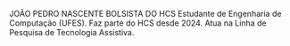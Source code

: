 JOÃO PEDRO NASCENTE 
BOLSISTA DO HCS
Estudante de Engenharia de Computação (UFES). Faz parte do HCS desde 2024.
Atua na Linha de Pesquisa de Tecnologia Assistiva.